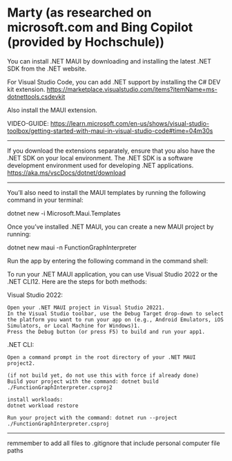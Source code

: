 
# Marty (as researched on microsoft.com and Bing Copilot (provided by Hochschule))

You can install .NET MAUI by downloading and installing the latest .NET SDK from the .NET website.

For Visual Studio Code, you can add .NET support by installing the C# DEV kit extension.
<https://marketplace.visualstudio.com/items?itemName=ms-dotnettools.csdevkit>

Also install the MAUI extension.

VIDEO-GUIDE: https://learn.microsoft.com/en-us/shows/visual-studio-toolbox/getting-started-with-maui-in-visual-studio-code#time=04m30s

---------------------------------------------------------------------------------------------------------------------------

If you download the extensions separately, ensure that you also have the .NET SDK on your local environment. The .NET SDK is a software development environment used for developing .NET applications.
<https://aka.ms/vscDocs/dotnet/download>

-----------------------------------------------------

You’ll also need to install the MAUI templates by running the following command in your terminal:

dotnet new -i Microsoft.Maui.Templates

Once you’ve installed .NET MAUI, you can create a new MAUI project by running:

dotnet new maui -n FunctionGraphInterpreter

Run the app by entering the following command in the command shell:

To run your .NET MAUI application, you can use Visual Studio 2022 or the .NET CLI12. Here are the steps for both methods:

Visual Studio 2022:

    Open your .NET MAUI project in Visual Studio 20221.
    In the Visual Studio toolbar, use the Debug Target drop-down to select the platform you want to run your app on (e.g., Android Emulators, iOS Simulators, or Local Machine for Windows)1.
    Press the Debug button (or press F5) to build and run your app1.

.NET CLI:

    Open a command prompt in the root directory of your .NET MAUI project2.

    (if not build yet, do not use this with force if already done)
    Build your project with the command: dotnet build ./FunctionGraphInterpreter.csproj2

    install workloads:
    dotnet workload restore

    Run your project with the command: dotnet run --project ./FunctionGraphInterpreter.csproj

-----------------------------------------------------

remmember to add all files to .gitignore that include personal computer file paths
